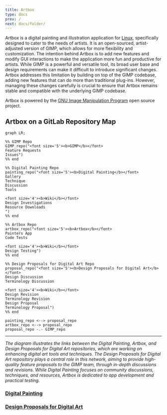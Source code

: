 ```yaml
---
title: Artbox
type: docs
prev: /
next: docs/folder/
---
```


Artbox is a digital painting and illustration application for [Linux](https://gitlab.gnome.org/pixelmixer/artbox/-/wikis/A-Linux-System-Overview), specifically designed to cater to the needs of artists. It is an open-sourced, artist-adjusted version of GIMP, which allows for more flexibility and customization. The intention behind Artbox is to add new features and modify GUI interactions to make the application more fun and productive for artists. While GIMP is a powerful and versatile tool, its broad user base and design requirements can make it difficult to introduce significant changes. Artbox addresses this limitation by building on top of the GIMP codebase, adding new features that can do more than traditional plug-ins. However, managing these changes carefully is crucial to ensure that Artbox remains stable and compatible with the underlying GIMP codebase.

Artbox is powered by the [GNU Image Manipulation Program](https://www.gimp.org/) open source project.

## Artbox on a GitLab Repository Map
```mermaid
graph LR;

%% GIMP Repo
GIMP_repo("<font size='5'><b>GIMP</b></font>
Feature Requests
Issues")
%% end

%% Digital Painting Repo
painting_repo("<font size='5'><b>Digital Painting</b></font>
Gallery
Technique
Discussion
Tools

<font size='4'><b>Wiki</b></font>
Design Investigations
Resource Downloads
")
%% end

%% Artbox Repo
artbox_repo("<font size='5'><b>Artbox</b></font>
Painters App
Code Tests

<font size='4'><b>Wiki</b></font>
Design Testing")
%% end

%% Design Proposals for Digital Art Repo
proposal_repo("<font size='5'><b>Design Proposals for Digital Art</b></font>
Design Discussion
Terminology Discussion

<font size='4'><b>Wiki</b></font>
Design Revision
Terminology Revision
Design Proposal
Terminology Proposal")
%% end

painting_repo <--> proposal_repo
artbox_repo <--> proposal_repo
proposal_repo -.- GIMP_repo
```
---
_The diagram illustrates the links between the Digital Painting, Artbox, and Design Proposals for Digital Art repositories, which are working on enhancing digital art tools and techniques. The Design Proposals for Digital Art repository plays a central role in this network, aiming to provide high-quality feature proposals to the GIMP team, through in-depth discussions and revisions. While Digital Painting focuses on community discussions, techniques, and resources, Artbox is dedicated to app development and practical testing._

### [Digital Painting](https://gitlab.gnome.org/americo_gobbo/digital-painting/-/wikis/home)

### [Design Proposals for Digital Art](https://gitlab.gnome.org/americo_gobbo/GIMPBrushwork/-/wikis/home)

